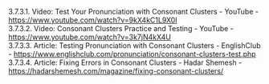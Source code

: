 3.7.3.1. Video: Test Your Pronunciation with Consonant Clusters - YouTube - https://www.youtube.com/watch?v=9kX4kC1L9X0I  
3.7.3.2. Video: Consonant Clusters Practice and Testing - YouTube - https://www.youtube.com/watch?v=3k7jN4kX4U  
3.7.3.3. Article: Testing Pronunciation with Consonant Clusters - EnglishClub - https://www.englishclub.com/pronunciation/consonant-clusters-test.php  
3.7.3.4. Article: Fixing Errors in Consonant Clusters - Hadar Shemesh - https://hadarshemesh.com/magazine/fixing-consonant-clusters/  
